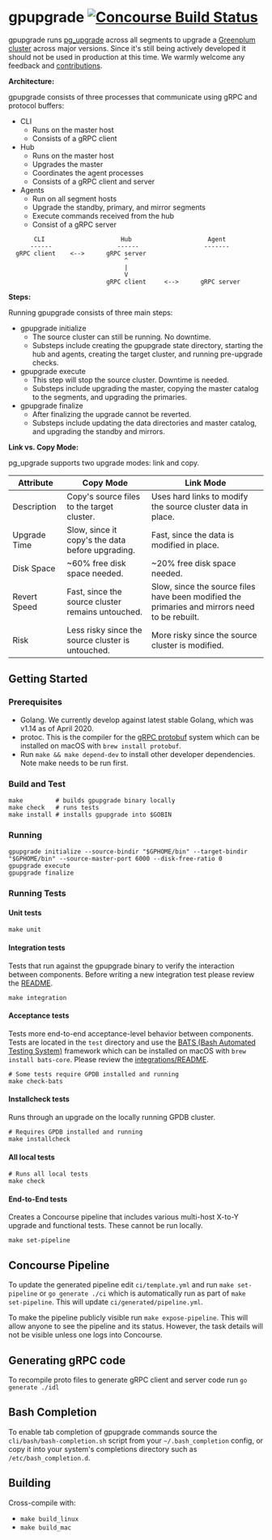 # gpupgrade [![Concourse Build Status](https://prod.ci.gpdb.pivotal.io/api/v1/teams/main/pipelines/gpupgrade/badge)](https://prod.ci.gpdb.pivotal.io/teams/main/pipelines/gpupgrade)

gpupgrade runs [pg_upgrade](https://www.postgresql.org/docs/current/static/pgupgrade.html)
across all segments to upgrade a [Greenplum cluster](https://github.com/greenplum-db/gpdb)
across major versions. Since it's still being actively developed it should not 
be used in production at this time. We warmly welcome any feedback and 
[contributions](https://github.com/greenplum-db/gpupgrade/blob/master/CONTRIBUTING.md).

**Architecture:**

gpupgrade consists of three processes that communicate using gRPC and protocol buffers:
- CLI
  - Runs on the master host
  - Consists of a gRPC client
- Hub
  - Runs on the master host
  - Upgrades the master
  - Coordinates the agent processes
  - Consists of a gRPC client and server 
- Agents
  - Run on all segment hosts
  - Upgrade the standby, primary, and mirror segments
  - Execute commands received from the hub
  - Consist of a gRPC server
 
```
       CLI                     Hub                     Agent
      ------                  ------                  -------
  gRPC client    <-->      gRPC server
                                ^
                                |
                                V
                           gRPC client     <-->      gRPC server
```

**Steps:**

Running gpupgrade consists of three main steps:
- gpupgrade initialize
  - The source cluster can still be running. No downtime.
  - Substeps include creating the gpupgrade state directory, starting the hub 
  and agents, creating the target cluster, and running pre-upgrade checks. 
- gpupgrade execute
  - This step will stop the source cluster. Downtime is needed.
  - Substeps include upgrading the master, copying the master catalog to the 
  segments, and upgrading the primaries.  
- gpupgrade finalize
  - After finalizing the upgrade cannot be reverted.
  - Substeps include updating the data directories and master catalog, and 
  upgrading the standby and mirrors.

**Link vs. Copy Mode:**

pg_upgrade supports two upgrade modes: link and copy.

| Attribute | Copy Mode | Link Mode
| --- | --- | ---
| Description | Copy's source files to the target cluster. | Uses hard links to modify the source cluster data in place.
| Upgrade Time | Slow, since it copy's the data before upgrading. | Fast, since the data is modified in place.
| Disk Space | ~60% free disk space needed. | ~20% free disk space needed.
| Revert Speed | Fast, since the source cluster remains untouched. | Slow, since the source files have been modified the primaries and mirrors need to be rebuilt.
| Risk | Less risky since the source cluster is untouched. | More risky since the source cluster is modified.


## Getting Started

### Prerequisites

- Golang. We currently develop against latest stable Golang, which was v1.14 as of April 2020.
- protoc. This is the compiler for the [gRPC protobuf](https://grpc.io/) 
system which can be installed on macOS with `brew install protobuf`.
- Run `make && make depend-dev` to install other developer dependencies. Note 
make needs to be run first.

### Build and Test

```
make         # builds gpupgrade binary locally
make check   # runs tests
make install # installs gpupgrade into $GOBIN
```

### Running

```
gpupgrade initialize --source-bindir "$GPHOME/bin" --target-bindir "$GPHOME/bin" --source-master-port 6000 --disk-free-ratio 0
gpupgrade execute
gpupgrade finalize
```

### Running Tests

#### Unit tests
```
make unit
```
#### Integration tests
Tests that run against the gpupgrade binary to verify the interaction between 
components. Before writing a new integration test please review the 
[README](https://github.com/greenplum-db/gpupgrade/blob/master/integrations/README.md).
```
make integration
```
#### Acceptance tests
Tests more end-to-end acceptance-level behavior between components. Tests are 
located in the `test` directory and use the [BATS (Bash Automated Testing System)](https://github.com/bats-core/bats-core) 
framework which can be installed on macOS with `brew install bats-core`.
Please review the [integrations/README](https://github.com/greenplum-db/gpupgrade/blob/master/integrations/README.md).
```
# Some tests require GPDB installed and running
make check-bats
```
#### Installcheck tests

Runs through an upgrade on the locally running GPDB cluster.
```
# Requires GPDB installed and running
make installcheck
```
#### All local tests
```
# Runs all local tests
make check
```
#### End-to-End tests
Creates a Concourse pipeline that includes various multi-host X-to-Y upgrade and 
functional tests. These cannot be run locally.
```
make set-pipeline
```


## Concourse Pipeline

To update the generated pipeline edit `ci/template.yml` and run 
`make set-pipeline` or `go generate ./ci` which is automatically run as part of
 `make set-pipeline`. This will update `ci/generated/pipeline.yml`.

To make the pipeline publicly visible run `make expose-pipeline`. This will 
allow anyone to see the pipeline and its status. However, the task details will 
not be visible unless one logs into Concourse.


## Generating gRPC code

To recompile proto files to generate gRPC client and server code run 
`go generate ./idl`


## Bash Completion

To enable tab completion of gpupgrade commands source the `cli/bash/bash-completion.sh` 
script from your `~/.bash_completion` config, or copy it into your system's 
completions directory such as  `/etc/bash_completion.d`.


## Building

Cross-compile with:
- `make build_linux`
- `make build_mac`
